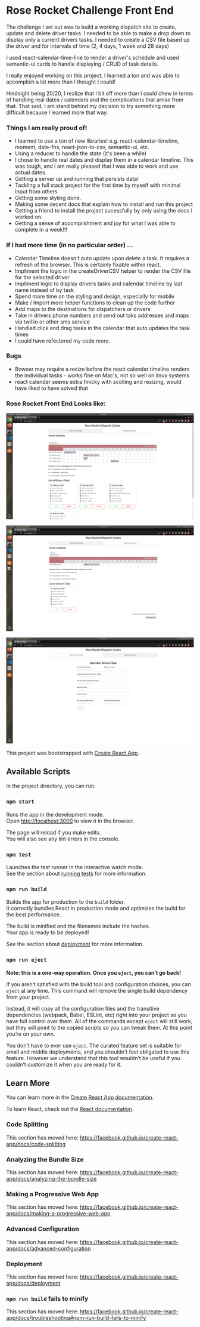 # Rose Rocket Challenge Front End
The challenge I set out was to build a working dispatch site to create, update and delete driver tasks.  I needed to be able to make a drop down to display only a current drivers tasks. I needed to create a CSV file based up the driver and for intervals of time (2, 4 days, 1 week and 28 days)

I used react-calendar-time-line to render a driver's schedule and used semantic-ui cards to handle displaying / CRUD of task details. 

I really enjoyed working on this project; I learned a ton and was able to accomplish a lot more than I thought I could!

Hindsight being 20/20, I realize that I bit off more than I could chew in terms of handling real dates / calendars and the complications that arrise from that. That said, I am stand behind my decision to try something more difficult because I learned more that way.


### Things I am really proud of!
- I learned to use a ton of new libraries! e.g. react-calendar-timeline, moment, date-fns, react-json-to-csv, semantic-ui, etc.
- Using a reducer to handle the state (it's been a while)
- I chose to handle real dates and display them in a calendar timeline. This was tough, and I am really pleased that I was able to work and use actual dates.
- Getting a server up and running that persists data!
- Tackling a full stack project for the first time by myself with minimal input from others
- Getting some styling done.
- Making some decent docs that explain how to install and run this project
- Getting a friend to install the project sucessfully by only using the docs I worked on.
- Getting a sense of accomplishment and joy for what I was able to complete in a week!!!


### If I had more time (in no particular order) ...

- Calendar Timeline doesn't auto update upon delete a task.  It requires a refresh of the browser. This is certainly fixable within react.
- Impliment the logic in the createDriverCSV helper to render the CSV file for the selected driver
- Impliment logic to display drivers tasks and calendar timeline by last name instead of by task 
- Spend more time on the styling and design, especially for mobile
- Make / Import more helper functions to clean up the code further
- Add maps to the destinations for dispatchers or drivers
- Take in drivers phone numbers and send out taks addresses and maps via twillio or other sms service
- Handled click and drag tasks in the calendar that auto updates the task times
- I could have refectored my code more.

### Bugs
- Bowser may require a resize before the react calendar timeline renders the individual tasks - works fine on Mac's, not so well on linux systems
- react calender seems extra finicky with scolling and resizing, would have liked to have solved that

### Rose Rocket Front End Looks like:
![Main Page - after adding 4 Driver Tasks](https://github.com/Don-Stevenson/rose-rocket-challenge/blob/master/public/docs/Main%20Page.png)

![Individual Driver Calendar Time Line and Task](https://github.com/Don-Stevenson/rose-rocket-challenge/blob/master/public/docs/Individual%20Driver%20Task.png)

![Add New Driver Task](https://github.com/Don-Stevenson/rose-rocket-challenge/blob/master/public/docs/Add%20Driver%20Task.png)


This project was bootstrapped with [Create React App](https://github.com/facebook/create-react-app).

## Available Scripts

In the project directory, you can run:

### `npm start`

Runs the app in the development mode.<br />
Open [http://localhost:3000](http://localhost:3000) to view it in the browser.

The page will reload if you make edits.<br />
You will also see any lint errors in the console.

### `npm test`

Launches the test runner in the interactive watch mode.<br />
See the section about [running tests](https://facebook.github.io/create-react-app/docs/running-tests) for more information.

### `npm run build`

Builds the app for production to the `build` folder.<br />
It correctly bundles React in production mode and optimizes the build for the best performance.

The build is minified and the filenames include the hashes.<br />
Your app is ready to be deployed!

See the section about [deployment](https://facebook.github.io/create-react-app/docs/deployment) for more information.

### `npm run eject`

**Note: this is a one-way operation. Once you `eject`, you can’t go back!**

If you aren’t satisfied with the build tool and configuration choices, you can `eject` at any time. This command will remove the single build dependency from your project.

Instead, it will copy all the configuration files and the transitive dependencies (webpack, Babel, ESLint, etc) right into your project so you have full control over them. All of the commands except `eject` will still work, but they will point to the copied scripts so you can tweak them. At this point you’re on your own.

You don’t have to ever use `eject`. The curated feature set is suitable for small and middle deployments, and you shouldn’t feel obligated to use this feature. However we understand that this tool wouldn’t be useful if you couldn’t customize it when you are ready for it.

## Learn More

You can learn more in the [Create React App documentation](https://facebook.github.io/create-react-app/docs/getting-started).

To learn React, check out the [React documentation](https://reactjs.org/).

### Code Splitting

This section has moved here: https://facebook.github.io/create-react-app/docs/code-splitting

### Analyzing the Bundle Size

This section has moved here: https://facebook.github.io/create-react-app/docs/analyzing-the-bundle-size

### Making a Progressive Web App

This section has moved here: https://facebook.github.io/create-react-app/docs/making-a-progressive-web-app

### Advanced Configuration

This section has moved here: https://facebook.github.io/create-react-app/docs/advanced-configuration

### Deployment

This section has moved here: https://facebook.github.io/create-react-app/docs/deployment

### `npm run build` fails to minify

This section has moved here: https://facebook.github.io/create-react-app/docs/troubleshooting#npm-run-build-fails-to-minify
